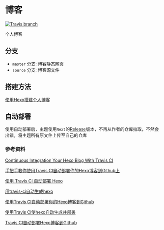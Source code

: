 # 博客

[![Travis branch](https://img.shields.io/travis/WeiLeiming/weileiming.github.io/source.svg?style=flat)](https://travis-ci.org/WeiLeiming/weileiming.github.io)

个人博客

## 分支

- `master` 分支: 博客静态网页
- `source` 分支: 博客源文件

## 搭建方法

[使用Hexo搭建个人博客](http://willwei.me/2017/03/09/%E4%BD%BF%E7%94%A8Hexo%E6%90%AD%E5%BB%BA%E4%B8%AA%E4%BA%BA%E5%8D%9A%E5%AE%A2/)

## 自动部署

使用自动部署后，主题使用`Next`的[Release](https://github.com/iissnan/hexo-theme-next/releases)版本，不再从作者的仓库拉取，不然会出错，将主题所有原文件上传至自己的仓库

### 参考资料

[Continuous Integration Your Hexo Blog With Travis CI](http://blog.bigruan.com/2015-03-09-Continuous-Integration-Your-Hexo-Blog-With-TravisCI/)

[手把手教你使用Travis CI自动部署你的Hexo博客到Github上](http://www.jianshu.com/p/e22c13d85659)

[使用 Travis CI 自动部署 Hexo](http://www.jianshu.com/p/5e74046e7a0f)

[用travis-ci自动生成hexo](http://chenzaichun.github.io/2013-06-23-test-auto-build.html)

[使用Travis CI自动部署你的Hexo博客到Github](http://www.selfrebuild.net/2016/11/16/github-hexo-blog-auto-deploy/)

[使用Travis Ci使hexo自动生成并部署](https://blog.xingoxu.com/2016/12/use-travis-ci-your-blog/)

[Travis CI自动部署Hexo博客到Github](https://xin053.github.io/2016/06/05/Travis%20CI%E8%87%AA%E5%8A%A8%E9%83%A8%E7%BD%B2Hexo%E5%8D%9A%E5%AE%A2%E5%88%B0Github/)

